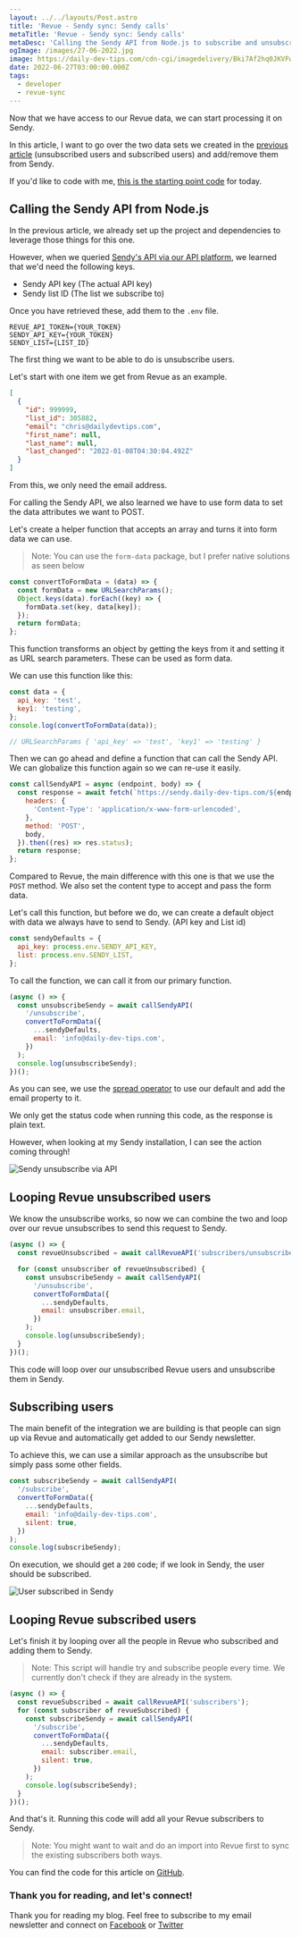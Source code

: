 ```yaml
---
layout: ../../layouts/Post.astro
title: 'Revue - Sendy sync: Sendy calls'
metaTitle: 'Revue - Sendy sync: Sendy calls'
metaDesc: 'Calling the Sendy API from Node.js to subscribe and unsubscribe users'
ogImage: /images/27-06-2022.jpg
image: https://daily-dev-tips.com/cdn-cgi/imagedelivery/Bki7Af2hq0JKVFw1XYYMQg/be4e024d-4948-49bc-7a3c-72eb9e2b5d00
date: 2022-06-27T03:00:00.000Z
tags:
  - developer
  - revue-sync
---
```


Now that we have access to our Revue data, we can start processing it on Sendy.

In this article, I want to go over the two data sets we created in the [previous article](https://daily-dev-tips.com/posts/revue-sendy-sync-project-setup-revue-calls/) (unsubscribed users and subscribed users) and add/remove them from Sendy.

If you'd like to code with me, [this is the starting point code](https://github.com/rebelchris/revue-sendy-sync/tree/part-1-revue-api) for today.

## Calling the Sendy API from Node.js

In the previous article, we already set up the project and dependencies to leverage those things for this one.

However, when we queried [Sendy's API via our API platform](https://daily-dev-tips.com/posts/revue-sendy-sync-collecting-the-apis/#sendy-api), we learned that we'd need the following keys.

- Sendy API key (The actual API key)
- Sendy list ID (The list we subscribe to)

Once you have retrieved these, add them to the `.env` file.

```
REVUE_API_TOKEN={YOUR_TOKEN}
SENDY_API_KEY={YOUR_TOKEN}
SENDY_LIST={LIST_ID}
```

The first thing we want to be able to do is unsubscribe users.

Let's start with one item we get from Revue as an example.

```json
[
  {
    "id": 999999,
    "list_id": 305882,
    "email": "chris@dailydevtips.com",
    "first_name": null,
    "last_name": null,
    "last_changed": "2022-01-08T04:30:04.492Z"
  }
]
```

From this, we only need the email address.

For calling the Sendy API, we also learned we have to use form data to set the data attributes we want to POST.

Let's create a helper function that accepts an array and turns it into form data we can use.

> Note: You can use the `form-data` package, but I prefer native solutions as seen below

```js
const convertToFormData = (data) => {
  const formData = new URLSearchParams();
  Object.keys(data).forEach((key) => {
    formData.set(key, data[key]);
  });
  return formData;
};
```

This function transforms an object by getting the keys from it and setting it as URL search parameters.
These can be used as form data.

We can use this function like this:

```js
const data = {
  api_key: 'test',
  key1: 'testing',
};
console.log(convertToFormData(data));

// URLSearchParams { 'api_key' => 'test', 'key1' => 'testing' }
```

Then we can go ahead and define a function that can call the Sendy API.
We can globalize this function again so we can re-use it easily.

```js
const callSendyAPI = async (endpoint, body) => {
  const response = await fetch(`https://sendy.daily-dev-tips.com/${endpoint}`, {
    headers: {
      'Content-Type': 'application/x-www-form-urlencoded',
    },
    method: 'POST',
    body,
  }).then((res) => res.status);
  return response;
};
```

Compared to Revue, the main difference with this one is that we use the `POST` method.
We also set the content type to accept and pass the form data.

Let's call this function, but before we do, we can create a default object with data we always have to send to Sendy. (API key and List id)

```js
const sendyDefaults = {
  api_key: process.env.SENDY_API_KEY,
  list: process.env.SENDY_LIST,
};
```

To call the function, we can call it from our primary function.

```js
(async () => {
  const unsubscribeSendy = await callSendyAPI(
    '/unsubscribe',
    convertToFormData({
      ...sendyDefaults,
      email: 'info@daily-dev-tips.com',
    })
  );
  console.log(unsubscribeSendy);
})();
```

As you can see, we use the [spread operator](https://daily-dev-tips.com/posts/10-ways-to-use-the-spread-operator-in-javascript/) to use our default and add the email property to it.

We only get the status code when running this code, as the response is plain text.

However, when looking at my Sendy installation, I can see the action coming through!

![Sendy unsubscribe via API](https://cdn.hashnode.com/res/hashnode/image/upload/v1655445889947/Wny2rgVGH.png)

## Looping Revue unsubscribed users

We know the unsubscribe works, so now we can combine the two and loop over our revue unsubscribes to send this request to Sendy.

```js
(async () => {
  const revueUnsubscribed = await callRevueAPI('subscribers/unsubscribed');

  for (const unsubscriber of revueUnsubscribed) {
    const unsubscribeSendy = await callSendyAPI(
      '/unsubscribe',
      convertToFormData({
        ...sendyDefaults,
        email: unsubscriber.email,
      })
    );
    console.log(unsubscribeSendy);
  }
})();
```

This code will loop over our unsubscribed Revue users and unsubscribe them in Sendy.

## Subscribing users

The main benefit of the integration we are building is that people can sign up via Revue and automatically get added to our Sendy newsletter.

To achieve this, we can use a similar approach as the unsubscribe but simply pass some other fields.

```js
const subscribeSendy = await callSendyAPI(
  '/subscribe',
  convertToFormData({
    ...sendyDefaults,
    email: 'info@daily-dev-tips.com',
    silent: true,
  })
);
console.log(subscribeSendy);
```

On execution, we should get a `200` code; if we look in Sendy, the user should be subscribed.

![User subscribed in Sendy](https://cdn.hashnode.com/res/hashnode/image/upload/v1655446459514/a1uSRqZ8d.png)

## Looping Revue subscribed users

Let's finish it by looping over all the people in Revue who subscribed and adding them to Sendy.

> Note: This script will handle try and subscribe people every time. We currently don't check if they are already in the system.

```js
(async () => {
  const revueSubscribed = await callRevueAPI('subscribers');
  for (const subscriber of revueSubscribed) {
    const subscribeSendy = await callSendyAPI(
      '/subscribe',
      convertToFormData({
        ...sendyDefaults,
        email: subscriber.email,
        silent: true,
      })
    );
    console.log(subscribeSendy);
  }
})();
```

And that's it. Running this code will add all your Revue subscribers to Sendy.

> Note: You might want to wait and do an import into Revue first to sync the existing subscribers both ways.

You can find the code for this article on [GitHub](https://github.com/rebelchris/revue-sendy-sync/tree/part-2-sendy-api).

### Thank you for reading, and let's connect!

Thank you for reading my blog. Feel free to subscribe to my email newsletter and connect on [Facebook](https://www.facebook.com/DailyDevTipsBlog) or [Twitter](https://twitter.com/DailyDevTips1)
